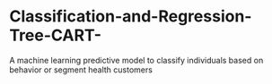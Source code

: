 # Classification-and-Regression-Tree-CART-
A machine learning predictive model to classify individuals based on behavior or segment health customers 
